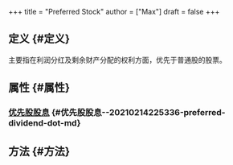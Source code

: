 +++
title = "Preferred Stock"
author = ["Max"]
draft = false
+++

## 定义 {#定义}

主要指在利润分红及剩余财产分配的权利方面，优先于普通股的股票。


## 属性 {#属性}


### [优先股股息](20210214225336-preferred_dividend.md) {#优先股股息--20210214225336-preferred-dividend-dot-md}


## 方法 {#方法}
